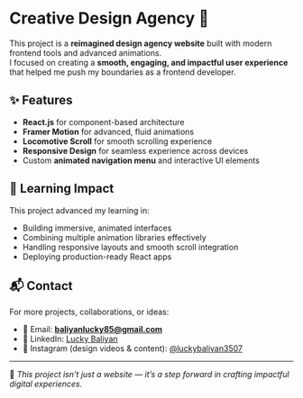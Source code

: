 # Creative Design Agency 🚀  

This project is a **reimagined design agency website** built with modern frontend tools and advanced animations.  
I focused on creating a **smooth, engaging, and impactful user experience** that helped me push my boundaries as a frontend developer.  

## ✨ Features  
- **React.js** for component-based architecture  
- **Framer Motion** for advanced, fluid animations  
- **Locomotive Scroll** for smooth scrolling experience  
- **Responsive Design** for seamless experience across devices  
- Custom **animated navigation menu** and interactive UI elements  

## 🎯 Learning Impact  
This project advanced my learning in:  
- Building immersive, animated interfaces  
- Combining multiple animation libraries effectively  
- Handling responsive layouts and smooth scroll integration  
- Deploying production-ready React apps  

## 📬 Contact  
For more projects, collaborations, or ideas:  
- 📧 Email: **baliyanlucky85@gmail.com**  
- 💼 LinkedIn: [Lucky Baliyan](https://www.linkedin.com/in/lucky-baliyan-67b487299/)  
- 🎥 Instagram (design videos & content): [@luckybaliyan3507](https://www.instagram.com/luckybaliyan3507/)  

---
🌟 *This project isn’t just a website — it’s a step forward in crafting impactful digital experiences.*  

